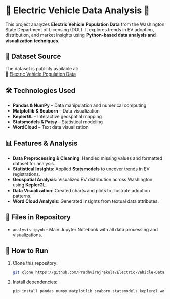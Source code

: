 # 🚗 Electric Vehicle Data Analysis 🚀

This project analyzes **Electric Vehicle Population Data** from the Washington State Department of Licensing (DOL). It explores trends in EV adoption, distribution, and market insights using **Python-based data analysis and visualization techniques**.

## 📂 Dataset Source
The dataset is publicly available at:  
🔗 [Electric Vehicle Population Data](https://catalog.data.gov/dataset/electric-vehicle-population-data)

## 🛠️ Technologies Used
- **Pandas & NumPy** – Data manipulation and numerical computing  
- **Matplotlib & Seaborn** – Data visualization  
- **KeplerGL** – Interactive geospatial mapping  
- **Statsmodels & Patsy** – Statistical modeling  
- **WordCloud** – Text data visualization  

## 📊 Features & Analysis
- **Data Preprocessing & Cleaning**: Handled missing values and formatted dataset for analysis.  
- **Statistical Insights**: Applied **Statsmodels** to uncover trends in EV registrations.  
- **Geospatial Analysis**: Visualized EV distribution across Washington using **KeplerGL**.  
- **Data Visualization**: Created charts and plots to illustrate adoption patterns.  
- **Word Cloud Analysis**: Generated insights from textual data attributes.  

## 📁 Files in Repository
- `analysis.ipynb` - Main Jupyter Notebook with all data processing and visualizations.  
 

## 📜 How to Run
1. Clone this repository:
   ```sh 
   git clone https://github.com/Prudhvirajrekula/Electric-Vehicle-DataAnalysis.git

2. Install dependencies:
   ```sh
   pip install pandas numpy matplotlib seaborn statsmodels keplergl wordcloud
